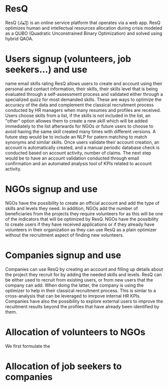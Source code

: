 # ResQ
ResQ (إنْقاذ) is an online service platform that operates via a web app. ResQ optimizes human and intellectual resources allocation during crisis modeled as a QUBO (Quadratic Unconstrained Binary Optimization) and solved using hybrid QAOA. 

# Users signup (volunteers, job seekers...) and use
name email skills rating
ResQ allows users to create and account using their personal and contact information, their skills, their skills level that is being evaluated through a self-assessment process and validated either through a specialized quizz for most demanded skills. These are ways to optimize the accuracy of the data and complement the classical recruitment process conducted by HR managers when many resumes and profiles are received.
Users choose skills from a list, if the skills is not included in the list, an "other" option allowes them to create a new skill which will be added immediately to the list afterwards for NGOs or future users to choose to avoid having the same skill created many times with different versions. A future step would be to include an NLP for patern matching to match synonyms and similar skills.
Once users validate their account creation, an account is automatically created, and a manual periodic database check is conducted based on account activity, number of claims. The next step would be to have an account validation conducted through email confirmation and an automated analysis tool of KPIs related to account activity.

# NGOs signup and use
NGOs have the possibility to create an official account and add the type of skills and levels they need. In addition, NGOs add the number of beneficiaries from the projects they require volunteers for as this will be one of the indicators that will be optimized by ResQ. NGOs have the possibility to create users if they have received applications or if they already have volunteers in their organization as they can use ResQ as a plain optimizer without the recruitment aspect of finding new volunteers.

# Companies signup and use
Companies can use ResQ by creating an account and filling up details about the project they recruit for by adding the needed skills and levels. ResQ can be either used to recruit from existing users, or from new users that the company can add. When doing the latter, the company is using the optimizer to help in their classical recruitment process. This is simlar to a cross-analysis that can be leveraged to imrpove internal HR KPIs. Companies have also the possibility to explore external users to improve the recuitment results beyond the profiles that have already been identified by them.

# Allocation of volunteers to NGOs
We first formulate the 

# Allocation of job seekers to companies
